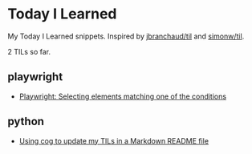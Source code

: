 # Today I Learned

My Today I Learned snippets. Inspired by [jbranchaud/til](https://github.com/jbranchaud/til) and  [simonw/til](https://github.com/simonw/til).

<!---[[[cog
import cog
from pathlib import Path

project_dir = Path.cwd()

topics = [x for x in project_dir.iterdir() if x.is_dir() and not x.name.startswith(".")]
md_count = len(list(project_dir.glob("**/*.md")))
til_count = md_count - 1 # README
cog.outl(f"{til_count} TILs so far.")
for topic in topics:
    cog.outl(f"## {topic.name}")
    tils = topic.glob("**/*.md")
    for til in tils:
        with til.open('r') as f:
            title = f.readline().replace("# ", "")
        cog.outl(f"- [{title}]({til.relative_to(project_dir)})")
    cog.outl()
]]]-->
2 TILs so far.
## playwright
- [Playwright: Selecting elements matching one of the conditions
](playwright/multiple-condition-selector.md)

## python
- [Using cog to update my TILs in a Markdown README file
](python/cog-update-readme-dynamically.md)

<!---[[[end]]]-->